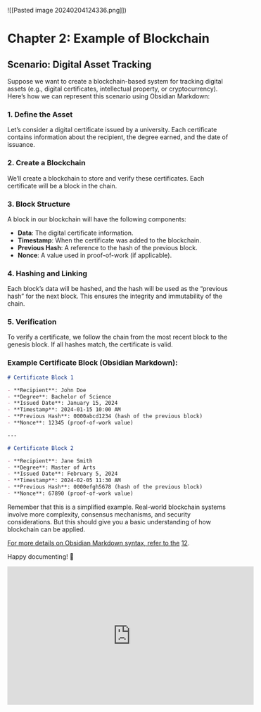 
![[Pasted image 20240204124336.png]])
# Chapter 2: Example of Blockchain

## Scenario: Digital Asset Tracking

Suppose we want to create a blockchain-based system for tracking digital assets (e.g., digital certificates, intellectual property, or cryptocurrency). Here’s how we can represent this scenario using Obsidian Markdown:

### 1. Define the Asset

Let’s consider a digital certificate issued by a university. Each certificate contains information about the recipient, the degree earned, and the date of issuance.

### 2. Create a Blockchain

We’ll create a blockchain to store and verify these certificates. Each certificate will be a block in the chain.

### 3. Block Structure

A block in our blockchain will have the following components:

- **Data**: The digital certificate information.
- **Timestamp**: When the certificate was added to the blockchain.
- **Previous Hash**: A reference to the hash of the previous block.
- **Nonce**: A value used in proof-of-work (if applicable).

### 4. Hashing and Linking

Each block’s data will be hashed, and the hash will be used as the “previous hash” for the next block. This ensures the integrity and immutability of the chain.

### 5. Verification

To verify a certificate, we follow the chain from the most recent block to the genesis block. If all hashes match, the certificate is valid.

### Example Certificate Block (Obsidian Markdown):

```markdown
# Certificate Block 1

- **Recipient**: John Doe
- **Degree**: Bachelor of Science
- **Issued Date**: January 15, 2024
- **Timestamp**: 2024-01-15 10:00 AM
- **Previous Hash**: 0000abcd1234 (hash of the previous block)
- **Nonce**: 12345 (proof-of-work value)

---

# Certificate Block 2

- **Recipient**: Jane Smith
- **Degree**: Master of Arts
- **Issued Date**: February 5, 2024
- **Timestamp**: 2024-02-05 11:30 AM
- **Previous Hash**: 0000efgh5678 (hash of the previous block)
- **Nonce**: 67890 (proof-of-work value)
```

Remember that this is a simplified example. Real-world blockchain systems involve more complexity, consensus mechanisms, and security considerations. But this should give you a basic understanding of how blockchain can be applied.

[For more details on Obsidian Markdown syntax, refer to the](https://help.obsidian.md/Editing+and+formatting/Obsidian+Flavored+Markdown) [1](https://help.obsidian.md/Editing+and+formatting/Obsidian+Flavored+Markdown)[2](https://publish.obsidian.md/hub/04+-+Guides%2C+Workflows%2C+%26+Courses/Guides/Markdown+Syntax).

Happy documenting! 📝

<iframe width="560" height="315" src="https://www.youtube.com/embed/sTFZras-1Lo?si=M1XJoVhTYFdq7gO3" title="YouTube video player" frameborder="0" allow="accelerometer; autoplay; clipboard-write; encrypted-media; gyroscope; picture-in-picture; web-share" allowfullscreen></iframe>